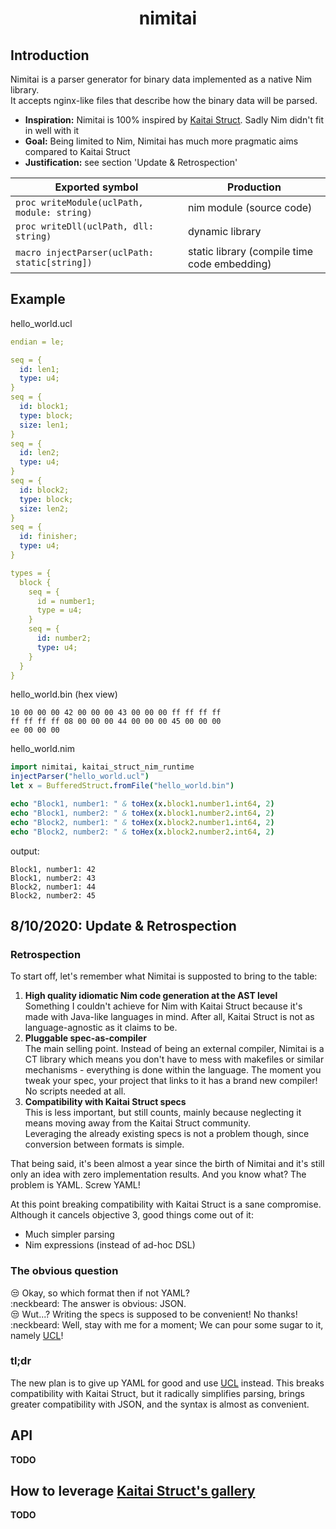 # <p align="center">nimitai</p>

## Introduction
Nimitai is a parser generator for binary data implemented as a native Nim library.  
It accepts nginx-like files that describe how the binary data will be parsed.

* **Inspiration:** Nimitai is 100% inspired by [Kaitai Struct](https://kaitai.io/). Sadly Nim didn't fit in well with it
* **Goal:** Being limited to Nim, Nimitai has much more pragmatic aims compared to Kaitai Struct
* **Justification:** see section 'Update & Retrospection'

| Exported symbol | Production |
|-----------------|------------|
| `proc writeModule(uclPath, module: string)` | nim module (source code) |
| `proc writeDll(uclPath, dll: string)` | dynamic library |
| `macro injectParser(uclPath: static[string])` | static library (compile time code embedding) |

## Example

hello_world.ucl
```yaml
endian = le;

seq = {
  id: len1;
  type: u4;
}
seq = {
  id: block1;
  type: block;
  size: len1;
}
seq = {
  id: len2;
  type: u4;
}
seq = {
  id: block2;
  type: block;
  size: len2;
}
seq = {
  id: finisher;
  type: u4;
}

types = {
  block {
    seq = {
      id = number1;
      type = u4;
    }
    seq = {
      id: number2;
      type: u4;
    }
  }
}
```

hello_world.bin (hex view)
```bin
10 00 00 00 42 00 00 00 43 00 00 00 ff ff ff ff
ff ff ff ff 08 00 00 00 44 00 00 00 45 00 00 00
ee 00 00 00
```
hello_world.nim
```nim
import nimitai, kaitai_struct_nim_runtime
injectParser("hello_world.ucl")
let x = BufferedStruct.fromFile("hello_world.bin")

echo "Block1, number1: " & toHex(x.block1.number1.int64, 2)
echo "Block1, number2: " & toHex(x.block1.number2.int64, 2)
echo "Block2, number1: " & toHex(x.block2.number1.int64, 2)
echo "Block2, number2: " & toHex(x.block2.number2.int64, 2)
```
output:
```
Block1, number1: 42
Block1, number2: 43
Block2, number1: 44
Block2, number2: 45
```

## 8/10/2020: Update & Retrospection
### Retrospection
To start off, let's remember what Nimitai is supposted to bring to the table:
1. **High quality idiomatic Nim code generation at the AST level**  
Something I couldn't achieve for Nim with Kaitai Struct because it's made with Java-like languages in mind. After all, Kaitai Struct is not as language-agnostic as it claims to be.
2. **Pluggable spec-as-compiler**  
The main selling point. Instead of being an external compiler, Nimitai is a CT library which means you don't have to mess with makefiles or similar mechanisms - everything is done within the language. The moment you tweak your spec, your project that links to it has a brand new compiler! No scripts needed at all.
3. **Compatibility with Kaitai Struct specs**  
This is less important, but still counts, mainly because neglecting it means moving away from the Kaitai Struct community.  
Leveraging the already existing specs is not a problem though, since conversion between formats is simple.

That being said, it's been almost a year since the birth of Nimitai and it's still only an idea with zero implementation results. And you know what? The problem is YAML. Screw YAML!

At this point breaking compatibility with Kaitai Struct is a sane compromise. Although it cancels objective 3, good things come out of it:
- Much simpler parsing
- Nim expressions (instead of ad-hoc DSL)

### The obvious question
:unamused: Okay, so which format then if not YAML?  
:neckbeard: The answer is obvious: JSON.  
:unamused: Wut...? Writing the specs is supposed to be convenient! No thanks!  
:neckbeard: Well, stay with me for a moment; We can pour some sugar to it, namely [UCL](https://github.com/vstakhov/libucl)!  

### tl;dr
The new plan is to give up YAML for good and use [UCL](https://github.com/vstakhov/libucl) instead. This breaks compatibility with Kaitai Struct, but it radically simplifies parsing, brings greater compatibility with JSON, and the syntax is almost as convenient.

## API
**TODO**

## How to leverage [Kaitai Struct's gallery](https://formats.kaitai.io/)
**TODO**
